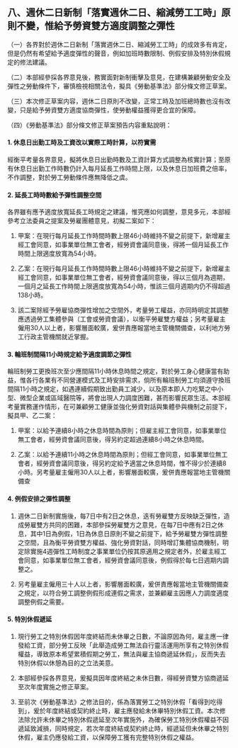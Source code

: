 ## 八、週休二日新制「落實週休二日、縮減勞工工時」原則不變，惟給予勞資雙方適度調整之彈性

（一）各界對於週休二日新制「落實週休二日、縮減勞工工時」的成效多有肯定，但是仍然有希望給予適度彈性的聲音，例如加班時數限制、例假安排及特別休假規定的修法建議。

（二）本部經參採各界意見後，務實面對新制衝擊及意見，在建構兼顧勞動安全及彈性之勞動條件下，審慎檢視相關法令，擬具《勞動基準法》部分條文修正草案。

（三）本次修正草案内容，週休二日原則不改變，正常工時及加班總時數也沒有改變，只是給予勞資雙方適度協商彈性，使勞動權益獲得更合宜的保障。

（四）《勞動基準法》部分條文修正草案預告内容重點說明：

#### 1. 休息日出勤工時及工資改以實際工時計算，以符實需

經衡平考量各界意見，擬將休息日出勤時數及工資計算方式調整為核實計算；至原有休息日出勤工作時數仍計入每月延長工作時間上限，以及休息日加班費之倍率，不作調整，對於勞工勞動條件應無降低之虞。

#### 2. 延長工時時數給予彈性調整空間

各界雖有應予適度放寬延長工時規定之建議，惟究應如何調整，意見多元，本部經參考立法委員之提案及勞雇團體意見，初擬二案如下：

1. 甲案：在現行每月延長工作時間時數上限46小時維持不變之前提下，新增雇主經工會同意，如事業單位無工會者，經勞資會議同意後，得將一個月延長工作時間上限適度放寬為54小時。

2. 乙案：在現行每月延長工作時間時數上限46小時維持不變之前提下，新增雇主經工會同意，如事業單位無工會者，經勞資會議同意後，得以三個月為週期，一個月之延長工作時間上限適度放寬為54小時，惟該三個月週期内仍不得超過138小時。

3. 該二案除經予勞雇協商彈性增加之空間外，考量勞工權益，亦同時明定其調整應透過勞工集體參與（工會或勞資會議），以衡平勞雇雙方權益；另考量雇主僱用30人以上者，影響層面較廣，爰併責應報當地主管機關備查，以利地方勞工行政主管機關就近掌握。

#### 3. 輪班制間隔11小時規定給予適度調節之彈性

輪班制勞工更換班次至少應間隔11小時休息時間之規定，對於勞工身心健康當有助益，惟各行各業有不同營運模式及工時安排需求，倘所有輪班制勞工均須遵守換班間隔11小時之規定，如遇連續假期致出勤員工減少，以及原本即人力吃緊之中小型、微型企業或區域醫院等，將會出現人力調度困難，甚而影響民眾生活。本部經考量實務運作情形，在可兼顧勞工健康並強化勞資對話與集體參與機制之前提下，擬具甲、乙二案：

1. 甲案：以給予連續8小時之休息時間為原則；但雇主經工會同意，如事業單位無工會者，經勞資會議同意後，得另約定超過連續8小時之休息時間。

2. 乙案：以給予連續11小時之休息時間為原則；但經工會同意，如事業單位無工會者，經勞資會議同意後，得另約定給予適當之休息時間，惟不得少於連續8小時。另考量雇主僱用30人以上者，影響層面較廣，爰併責應報當地主管機關備查

#### 4. 例假安排之彈性調整

1. 週休二日新制實施後，每7日中有2日之休息，迭有勞雇雙方反映缺乏彈性，造成勞雇雙方共同的困難，本部參採勞雇雙方之意見，在每7日中應有2日之休息，其中1日為例假，1日為休息日原則不變之前提下，給予勞雇雙方彈性調整之空間，且為衡平勞資雙方權益、強化勞資對話，同時增訂集體協商機制，明定除實施4週彈性工時制度之事業單位仍按其原適用之規定者外，於雇主經工會同意，如事業單位無工會者，經勞資會議同意後，例假得於每七日週期内調整之。

2. 另考量雇主僱用三十人以上者，影響層面較廣，爰併責應報當地主管機關備查之規定，以符合勞工調整例假形成連假之需求，並兼顧雇主因應人力調度適度調整例假之需要。

#### 5. 特別休假遞延

1. 現行勞工之特別休假因年度終結而未休畢之日數，不論原因為何，雇主應一律發給工資，部分勞工反映「此舉造成勞工無法自行靈活運用所享有之特別休假權益，導致原本希望累積假期之勞工，無法與雇主協商遞延休假」，反而失去特別休假以休憩為目的之立法美意。

2. 本部經參採各界意見，爰擬具因年度終結之未休日數，得經勞資雙方協商遞延至次年度實施之修正草案。

3. 至前次《勞動基準法》之修法目的，係為落實勞工之特別休假「看得到吃得到」，爰於年度終結或契約終止時，雇主應發給未休畢特別休假工資。本次修法除允許未休畢之特別休假遞延至次年實施外，為確保勞工特別休假權益不因遞延致減損，同時規定，若次年度終結或契約終止時，經遞延但未休畢之特別休假，雇主仍應發給工資，以保障勞工獲有完整特別休假之權益。
